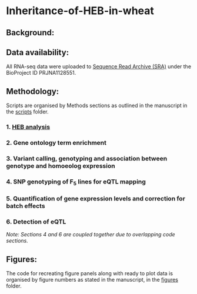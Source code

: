# Inheritance-of-HEB-in-wheat

## Background:

## Data availability:

All RNA-seq data were uploaded to [Sequence Read Archive (SRA)](https://www.ncbi.nlm.nih.gov/sra) under the BioProject ID PRJNA1128551.

## Methodology:

Scripts are organised by Methods sections as outlined in the manuscript in the [scripts](scripts/) folder.


  ### 1. [HEB analysis](scripts/HEB/)


  ### 2. Gene ontology term enrichment


  ### 3. Variant calling, genotyping and association between genotype and homoeolog expression

  
  ### 4. SNP genotyping of F<sub>5</sub> lines for eQTL mapping


  ### 5. Quantification of gene expression levels and correction for batch effects


  ### 6. Detection of eQTL

_Note: Sections 4 and 6 are coupled together due to overlapping code sections._

## Figures:

The code for recreating figure panels along with ready to plot data is organised by figure numbers as stated in the manuscript, in the [figures](figures/) folder.
